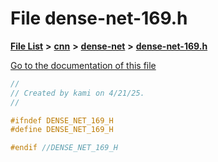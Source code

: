 

# File dense-net-169.h

[**File List**](files.md) **>** [**cnn**](dir_40be95ab8912b8deac694fbe2f8f2654.md) **>** [**dense-net**](dir_45ae9a97fc80830746290ec1b5654b3d.md) **>** [**dense-net-169.h**](dense-net-169_8h.md)

[Go to the documentation of this file](dense-net-169_8h.md)


```C++
//
// Created by kami on 4/21/25.
//

#ifndef DENSE_NET_169_H
#define DENSE_NET_169_H

#endif //DENSE_NET_169_H
```


